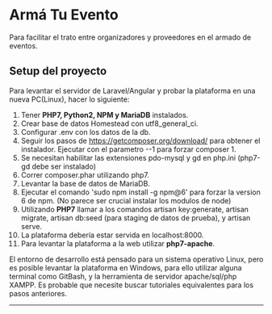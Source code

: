 # Armá Tu Evento
Para facilitar el trato entre organizadores y proveedores en el armado de eventos.

## Setup del proyecto

Para levantar el servidor de Laravel/Angular y probar la plataforma
en una nueva PC(Linux), hacer lo siguiente:

1. Tener **PHP7, Python2, NPM y MariaDB** instalados.
2. Crear base de datos Homestead con utf8_general_ci.
3. Configurar .env con los datos de la db.
4. Seguir los pasos de https://getcomposer.org/download/ para obtener el instalador. Ejecutar con el parametro --1 para forzar composer 1.
5. Se necesitan habilitar las extensiones pdo-mysql y gd en php.ini (php7-gd debe ser instalado)
6. Correr composer.phar utilizando php7.
7. Levantar la base de datos de MariaDB.
8. Ejecutar el comando 'sudo npm install -g npm@6' para forzar la version 6 de npm. (No parece ser crucial instalar los modulos de node)
9. Utilizando **PHP7** llamar a los comandos artisan key:generate, artisan migrate, artisan db:seed (para staging de datos de prueba), y artisan serve.
10. La plataforma debería estar servida en localhost:8000.
11. Para levantar la plataforma a la web utilizar **php7-apache**.

El entorno de desarrollo está pensado para un sistema operativo Linux, pero es posible levantar la plataforma
en Windows, para ello utilizar alguna terminal como GitBash, y la herramienta de servidor apache/sql/php XAMPP.
Es probable que necesite buscar tutoriales equivalentes para los pasos anteriores.

---
